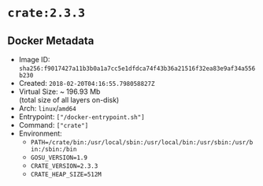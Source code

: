 # `crate:2.3.3`

## Docker Metadata

- Image ID: `sha256:f9017427a11b3b0a1a7cc5e1dfdca74f43b36a21516f32ea83e9af34a556b230`
- Created: `2018-02-20T04:16:55.798058827Z`
- Virtual Size: ~ 196.93 Mb  
  (total size of all layers on-disk)
- Arch: `linux`/`amd64`
- Entrypoint: `["/docker-entrypoint.sh"]`
- Command: `["crate"]`
- Environment:
  - `PATH=/crate/bin:/usr/local/sbin:/usr/local/bin:/usr/sbin:/usr/bin:/sbin:/bin`
  - `GOSU_VERSION=1.9`
  - `CRATE_VERSION=2.3.3`
  - `CRATE_HEAP_SIZE=512M`
